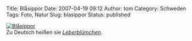 Title: Blåsippor
Date: 2007-04-19 09:12
Author: tom
Category: Schweden
Tags: Foto, Natur
Slug: blasippor
Status: published

[![Blåsippor](http://www.fiket.de/pic/blasippor_s.jpg "Blåsippor")](http://www.fiket.de/pic/blasippor_l.jpg)  
Zu Deutsch heißen sie
[*Leberblümchen*](http://de.wikipedia.org/wiki/Leberbl%C3%BCmchen).

